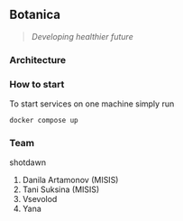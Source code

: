 ## Botanica

> *Developing healthier future*

### Architecture

### How to start

To start services on one machine simply run

```shell
docker compose up
```

### Team

shotdawn

1. Danila Artamonov (MISIS)
2. Tani Suksina (MISIS)
3. Vsevolod
4. Yana
